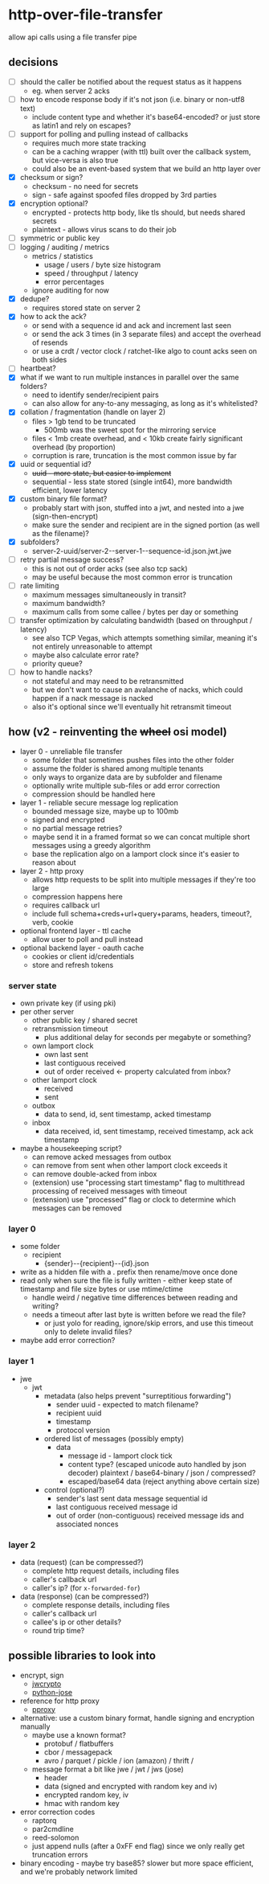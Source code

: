 # http-over-file-transfer

allow api calls using a file transfer pipe

## decisions

* [ ] should the caller be notified about the request status as it happens
  * eg. when server 2 acks
* [ ] how to encode response body if it's not json (i.e. binary or non-utf8 text)
  * include content type and whether it's base64-encoded? or just store as latin1 and rely on escapes?
* [ ] support for polling and pulling instead of callbacks
  * requires much more state tracking
  * can be a caching wrapper (with ttl) built over the callback system, but vice-versa is also true
  * could also be an event-based system that we build an http layer over
* [x] checksum or sign?
  * checksum - no need for secrets
  * sign - safe against spoofed files dropped by 3rd parties
* [x] encryption optional?
  * encrypted - protects http body, like tls should, but needs shared secrets
  * plaintext - allows virus scans to do their job
* [ ] symmetric or public key
* [ ] logging / auditing / metrics
  * metrics / statistics
    * usage / users / byte size histogram
    * speed / throughput / latency
    * error percentages
  * ignore auditing for now
* [x] dedupe?
  * requires stored state on server 2
* [x] how to ack the ack?
  * or send with a sequence id and ack and increment last seen
  * or send the ack 3 times (in 3 separate files) and accept the overhead of resends
  * or use a crdt / vector clock / ratchet-like algo to count acks seen on both sides
* [ ] heartbeat?
* [x] what if we want to run multiple instances in parallel over the same folders?
  * need to identify sender/recipient pairs
  * can also allow for any-to-any messaging, as long as it's whitelisted?
* [x] collation / fragmentation (handle on layer 2)
  * files > 1gb tend to be truncated
    * 500mb was the sweet spot for the mirroring service
  * files < 1mb create overhead, and < 10kb create fairly significant overhead (by proportion)
  * corruption is rare, truncation is the most common issue by far
* [x] uuid or sequential id?
  * ~~uuid - more state, but easier to implement~~
  * sequential - less state stored (single int64), more bandwidth efficient, lower latency
* [x] custom binary file format?
  * probably start with json, stuffed into a jwt, and nested into a jwe (sign-then-encrypt)
  * make sure the sender and recipient are in the signed portion (as well as the filename)?
* [x] subfolders?
  * server-2-uuid/server-2--server-1--sequence-id.json.jwt.jwe
* [ ] retry partial message success?
  * this is not out of order acks (see also tcp sack)
  * may be useful because the most common error is truncation
* [ ] rate limiting
  * maximum messages simultaneously in transit?
  * maximum bandwidth?
  * maximum calls from some callee / bytes per day or something
* [ ] transfer optimization by calculating bandwidth (based on throughput / latency)
  * see also TCP Vegas, which attempts something similar, meaning it's not entirely unreasonable to attempt
  * maybe also calculate error rate?
  * priority queue?
* [ ] how to handle nacks? 
  * not stateful and may need to be retransmitted
  * but we don't want to cause an avalanche of nacks, which could happen if a nack message is nacked
  * also it's optional since we'll eventually hit retransmit timeout


## how (v2 - reinventing the ~~wheel~~ osi model)

* layer 0 - unreliable file transfer
  * some folder that sometimes pushes files into the other folder
  * assume the folder is shared among multiple tenants
  * only ways to organize data are by subfolder and filename
  * optionally write multiple sub-files or add error correction
  * compression should be handled here
* layer 1 - reliable secure message log replication
  * bounded message size, maybe up to 100mb
  * signed and encrypted
  * no partial message retries?
  * maybe send it in a framed format so we can concat multiple short messages using a greedy algorithm
  * base the replication algo on a lamport clock since it's easier to reason about
* layer 2 - http proxy
  * allows http requests to be split into multiple messages if they're too large
  * compression happens here
  * requires callback url
  * include full schema+creds+url+query+params, headers, timeout?, verb, cookie
* optional frontend layer - ttl cache
  * allow user to poll and pull instead
* optional backend layer - oauth cache
  * cookies or client id/credentials
  * store and refresh tokens

### server state

* own private key (if using pki)
* per other server
  * other public key / shared secret
  * retransmission timeout
    * plus additional delay for seconds per megabyte or something?
  * own lamport clock
    * own last sent
    * last contiguous received
    * out of order received <- property calculated from inbox?
  * other lamport clock
    * received
    * sent
  * outbox
    * data to send, id, sent timestamp, acked timestamp
  * inbox
    * data received, id, sent timestamp, received timestamp, ack ack timestamp
* maybe a housekeeping script?
  * can remove acked messages from outbox
  * can remove from sent when other lamport clock exceeds it
  * can remove double-acked from inbox
  * (extension) use "processing start timestamp" flag to multithread processing of received messages with timeout
  * (extension) use "processed" flag or clock to determine which messages can be removed

### layer 0

* some folder
  * recipient
    * {sender}--{recipient}--{id}.json
* write as a hidden file with a . prefix then rename/move once done
* read only when sure the file is fully written - either keep state of timestamp and file size bytes or use mtime/ctime
  * handle weird / negative time differences between reading and writing?
  * needs a timeout after last byte is written before we read the file?
    * or just yolo for reading, ignore/skip errors, and use this timeout only to delete invalid files?
* maybe add error correction? 

### layer 1

* jwe
  * jwt
    * metadata (also helps prevent "surreptitious forwarding")
      * sender uuid - expected to match filename?
      * recipient uuid
      * timestamp
      * protocol version
    * ordered list of messages (possibly empty)
      * data
        * message id - lamport clock tick
        * content type? (escaped unicode auto handled by json decoder) plaintext / base64-binary / json / compressed?
        * escaped/base64 data (reject anything above certain size)
    * control (optional?)
      * sender's last sent data message sequential id
      * last contiguous received message id
      * out of order (non-contiguous) received message ids and associated nonces

### layer 2

* data (request) (can be compressed?)
  * complete http request details, including files
  * caller's callback url
  * caller's ip? (for `x-forwarded-for`)
* data (response) (can be compressed?)
  * complete response details, including files
  * caller's callback url
  * callee's ip or other details?
  * round trip time?

## possible libraries to look into

* encrypt, sign
  * [jwcrypto](https://pypi.org/project/jwcrypto/)
  * [python-jose](https://pypi.org/project/python-jose/)
* reference for http proxy
  * [pproxy](https://pypi.org/project/pproxy/)
* alternative: use a custom binary format, handle signing and encryption manually
  * maybe use a known format?
    * protobuf / flatbuffers
    * cbor / messagepack
    * avro / parquet / pickle / ion (amazon) / thrift / 
  * message format a bit like jwe / jwt / jws (jose)
    * header
    * data (signed and encrypted with random key and iv)
    * encrypted random key, iv
    * hmac with random key
* error correction codes
  * raptorq
  * par2cmdline
  * reed-solomon
  * just append nulls (after a 0xFF end flag) since we only really get truncation errors
* binary encoding - maybe try base85? slower but more space efficient, and we're probably network limited